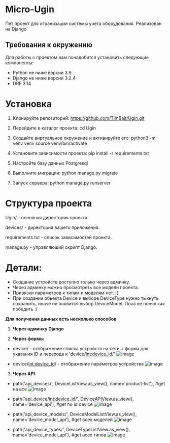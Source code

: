 # **Micro-Ugin**

Пет проект для огранизации системы учета оборудования. Реализован на Django


## **Требования к окружению**

Для работы с проектом вам понадобится установить следующие компоненты:

- Python не ниже версии 3.9
- Django не ниже версии 3.2.4
- DRF 3.14


# **Установка**

1. Клонируйте репозиторий:
  https://github.com/TimBait/Ugin.git

2. Перейдите в каталог проекта:
  cd Ugin

3. Создайте виртуальное окружение и активируйте его:
  python3 -m venv venv
  source venv/bin/activate

4. Установите зависимости проекта:
   pip install -r requirements.txt

5. Настройте базу данных Postgresql

6. Выполните миграции:
   python manage.py migrate

7. Запуск сервера:
   python manage.py runserver


# **Структура проекта**

Ugin/ - основная директория проекта.

devices/ - директория вашего приложения.

requirements.txt - список зависимостей проекта.

manage.py - управляющий скрипт Django.



# **Детали:**
- Создание устройств доступно только через админку.
- Через админку можно просмотреть все модели проекта.
- Привязки параметров к типам и моделям нет. :(
- При создании обьекта Device и выборе DeviceType нужно тыкнуть сохранить, иначе не появится выбор DeviceModel. Пока не понял как победить :(

**Для получения данных есть несколько способов**

1. **Через админку Django**


2. **Через формы**
- device/ - отображение списка устройств на сети + форма для указания ID и перехода к 'device/<int:device_id>/'   ![image](https://github.com/TimBait/Ugin/assets/151711444/48955d6c-7727-49a6-bc1e-dd5f724e1bcd)

- device/<int:device_id>/ - отображение параметров устройства   ![image](https://github.com/TimBait/Ugin/assets/151711444/a05cf2d6-6241-447c-9649-91de83f94c46)



3. **Через API**
- path('api_devices/', DeviceListView.as_view(), name='product-list'),     #get на все  ![image](https://github.com/TimBait/Ugin/assets/151711444/44b7bf6a-e5ea-4a14-a59c-c1cad0101690)


- path('api_device/<int:device_id>/', DeviceAPIView.as_view(), name='device_api'),      #get по id device  ![image](https://github.com/TimBait/Ugin/assets/151711444/60804ecb-ab07-4ee8-812e-ad8312d3cdd3)


- path('api_device_models/', DeviceModelListView.as_view(), name='device_model_api'),     #get всех моделей    ![image](https://github.com/TimBait/Ugin/assets/151711444/4f7a8cf7-aca2-4ec9-bdaa-e04d57f948ed)

- path('api_device_types/', DeviceTypeListView.as_view(), name='device_model_api'),      #get всех типов    ![image](https://github.com/TimBait/Ugin/assets/151711444/344fd9a4-b795-4713-b0bd-5949b98fc6bf)


